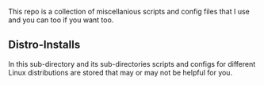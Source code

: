 This repo is a collection of miscellanious scripts and config files that I use and you can too if you want too.

## Distro-Installs
In this sub-directory and its sub-directories scripts and configs for different Linux distributions are stored that may or may not be helpful for you.
